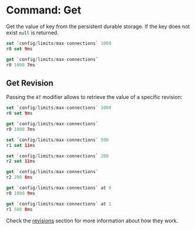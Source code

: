 
# Command: Get

Get the value of key from the persistent durable storage. If the key does not exist `null` is returned.

```swift
set `config/limits/max-connections` 1000
r0 set 9ms

get `config/limits/max-connections`
r0 1000 7ms
```

## Get Revision

Passing the `AT` modifier allows to retrieve the value of a specific revision:

```swift
set `config/limits/max-connections` 1000
r0 set 9ms

get `config/limits/max-connections`
r0 1000 7ms

set `config/limits/max-connections` 500
r1 set 11ms

set `config/limits/max-connections` 200
r2 set 11ms

get `config/limits/max-connections`
r2 200 8ms

get `config/limits/max-connections` at 0
r0 1000 9ms

get `config/limits/max-connections` at 1
r1 500 8ms
```

Check the [revisions](../../distributed-keyvalue-store/revisions) section for more information about how they work.